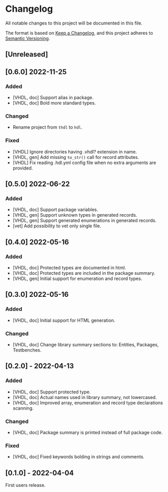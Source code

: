 # Changelog

All notable changes to this project will be documented in this file.

The format is based on [Keep a Changelog](https://keepachangelog.com/en/1.0.0/),
and this project adheres to [Semantic Versioning](https://semver.org/spec/v2.0.0.html).

## [Unreleased]

## [0.6.0] 2022-11-25
### Added
- [VHDL, doc] Support alias in package.
- [VHDL, doc] Bold more standard types.
### Changed
- Rename project from `thdl` to `hdl`.
### Fixed
- [VHDL] Ignore directories having \.vhdl? extension in name.
- [VHDL, gen] Add missing `to_str()` call for record attributes.
- [VHDL] Fix reading .hdl.yml config file when no extra arguments are provided.

## [0.5.0] 2022-06-22
### Added
- [VHDL, doc] Support package variables.
- [VHDL, gen] Support unknown types in generated records.
- [VHDL, gen] Support generated enumerations in generated records.
- [vet] Add possibility to vet only single file.

## [0.4.0] 2022-05-16
### Added
- [VHDL, doc] Protected types are documented in html.
- [VHDL, doc] Protected types are included in the package summary.
- [VHDL, gen] Initial support for enumeration and record types.

## [0.3.0] 2022-05-16
### Added
- [VHDL, doc] Initial support for HTML generation.
### Changed
- [VHDL, doc] Change library summary sections to: Entities, Packages, Testbenches.

## [0.2.0] - 2022-04-13
### Added
- [VHDL, doc] Support protected type.
- [VHDL, doc] Actual names used in library summary, not lowercased.
- [VHDL, doc] Improved array, enumeration and record type declarations scanning.
### Changed
- [VHDL, doc] Package summary is printed instead of full package code.
### Fixed
- [VHDL, doc] Fixed keywords bolding in strings and comments.

## [0.1.0] - 2022-04-04
First users release.
